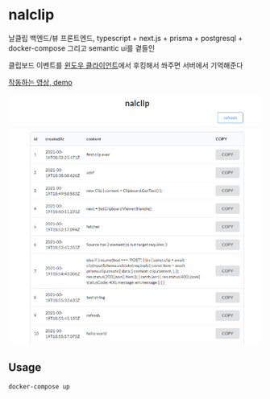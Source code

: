 # nalclip

날클립 백엔드/뷰 프론트엔드, typescript + next.js + prisma + postgresql + docker-compose 그리고 semantic ui를 곁들인

클립보드 이벤트를 [윈도우 클라이언트](https://github.com/20chan/nalclip.client)에서 후킹해서 쏴주면 서버에서 기억해준다

[작동하는 영상, demo](https://youtu.be/7eBNd_7IwRA)

![preview](/imgs/preview.png)

## Usage

```
docker-compose up
```
